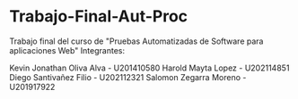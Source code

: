 # Trabajo-Final-Aut-Proc
Trabajo final del curso de "Pruebas Automatizadas de Software para aplicaciones Web"
Integrantes:

Kevin Jonathan Oliva Alva - U201410580
Harold Mayta Lopez - U202114851
Diego Santivañez Filio - U202112321
Salomon Zegarra Moreno - U201917922

